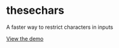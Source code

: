 thesechars
=============

A faster way to restrict characters in inputs

[View the demo](https://guimadaleno.github.io/demos/thesechars)
